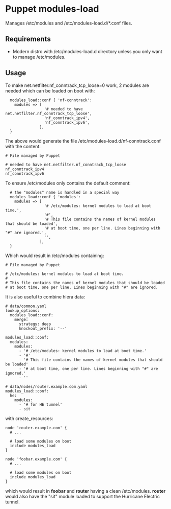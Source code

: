 # Puppet modules-load

Manages /etc/modules and /etc/modules-load.d/*.conf files.

## Requirements
* Modern distro with /etc/modules-load.d directory unless you only
  want to manage /etc/modules.

## Usage

To make net.netfilter.nf_conntrack_tcp_loose=0 work, 2 modules are needed which can be
loaded on boot with:

```puppet
  modules_load::conf { 'nf-conntrack':
    modules => [
                 '# needed to have net.netfilter.nf_conntrack_tcp_loose',
                 'nf_conntrack_ipv4',
                 'nf_conntrack_ipv6',
               ],
  }
```

The above would generate the file /etc/modules-load.d/nf-conntrack.conf with the content:

```
# File managed by Puppet

# needed to have net.netfilter.nf_conntrack_tcp_loose
nf_conntrack_ipv4
nf_conntrack_ipv6
```

To ensure /etc/modules only contains the default comment:

```puppet
  # the "modules" name is handled in a special way
  modules_load::conf { 'modules':
    modules => [
                 '# /etc/modules: kernel modules to load at boot time.',
                 '#',
                 '# This file contains the names of kernel modules that should be loaded',
                 '# at boot time, one per line. Lines beginning with "#" are ignored.',
                 '',
               ],
  }

```

Which would result in /etc/modules containing:

```
# File managed by Puppet

# /etc/modules: kernel modules to load at boot time.
#
# This file contains the names of kernel modules that should be loaded
# at boot time, one per line. Lines beginning with "#" are ignored.

```

It is also useful to combine hiera data:

```
# data/common.yaml
lookup_options:
  modules_load::conf:
    merge:
      strategy: deep
      knockout_prefix: '--'

modules_load::conf:
  modules:
    modules:
      - '# /etc/modules: kernel modules to load at boot time.'
      - '#'
      - '# This file contains the names of kernel modules that should be loaded'
      - '# at boot time, one per line. Lines beginning with "#" are ignored.'
      - ''

# data/nodes/router.example.com.yaml
modules_load::conf:
  he:
    modules:
      - '# for HE tunnel'
      - sit
```

with create_resources:

```puppet
node 'router.example.com' {
  # ...

  # load some modules on boot
  include modules_load
}

node 'foobar.example.com' {
  # ...

  # load some modules on boot
  include modules_load
}
```

which would result in **foobar** and **router** having a clean /etc/modules. **router** would
also have the "sit" module loaded to support the Hurricane Electric tunnel.

